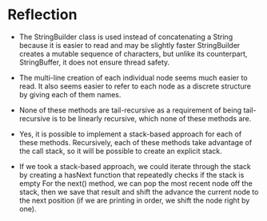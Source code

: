 # Reflection 

* The StringBuilder class is used instead of concatenating a String because it is easier to read
  and may be slightly faster StringBuilder creates a mutable sequence of characters, but unlike 
  its counterpart, StringBuffer, it does not ensure thread safety. 
  
* The multi-line creation of each individual node seems much easier to read. It also seems easier to refer to each node 
  as a discrete structure by giving each of them names.
  
* None of these methods are tail-recursive as a requirement of being tail-recursive is to be linearly recursive, which none of these methods are.
   
* Yes, it is possible to implement a stack-based approach for each of these methods. Recursively, each of these methods 
  take advantage of the call stack, so it will be possible to create an explicit stack.
  
* If we took a stack-based approach, we could iterate through the stack by creating a hasNext function that repeatedly checks if the stack is empty
  For the next() method, we can pop the most recent node off the stack, then we save that result and shift the advance the current node
  to the next position (if we are printing in order, we shift the node right by one).
  